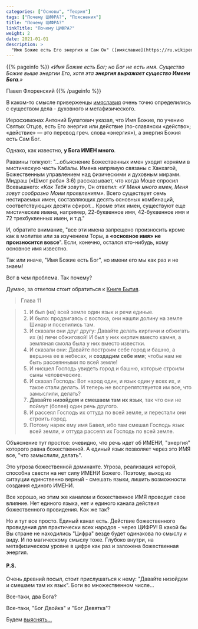 ```yaml
---
categories: ["Основы", "Теория"]
tags: ["Почему ЦИФРА?", "Пояснения"]
title: "Почему ЦИФРА?"
linkTitle: "Почему ЦИФРА?"
weight: 2
date: 2021-01-01
description: >
  "Имя Божие есть Его энергия и Сам Он" ([имяславие](https://ru.wikipedia.org/wiki/%D0%98%D0%BC%D1%8F%D1%81%D0%BB%D0%B0%D0%B2%D0%B8%D0%B5))
---
```

<!-- Yandex.Metrika counter -->
<script type="text/javascript" >
   (function(m,e,t,r,i,k,a){m[i]=m[i]||function(){(m[i].a=m[i].a||[]).push(arguments)};
   m[i].l=1*new Date();k=e.createElement(t),a=e.getElementsByTagName(t)[0],k.async=1,k.src=r,a.parentNode.insertBefore(k,a)})
   (window, document, "script", "https://mc.yandex.ru/metrika/tag.js", "ym");

   ym(87588277, "init", {
        clickmap:true,
        trackLinks:true,
        accurateTrackBounce:true
   });
</script>
<noscript><div><img src="https://mc.yandex.ru/watch/87588277" style="position:absolute; left:-9999px;" alt="" /></div></noscript>
<!-- /Yandex.Metrika counter -->
{{% pageinfo %}}
_«Имя Божие есть Бог; но Бог не есть имя. Существо Божие выше энергии Его, хотя эта **энергия выражает существо Имени Бога**.»_

Павел Флоренский
{{% /pageinfo %}}


В каком-то смысле приверженцы [имяславия](https://ru.wikipedia.org/wiki/%D0%98%D0%BC%D1%8F%D1%81%D0%BB%D0%B0%D0%B2%D0%B8%D0%B5) очень точно определились с существом дела - духовного и метафизического.

Иеросхимонах Антоний Булатович указал, что Имя Божие, по учению Святых Отцов, есть Его энергия или действие (по-славянски «действо»; «действие» — это перевод греч. слова «энергия»), а энергия Божия есть Сам Бог.

Однако, как известно, **у Бога ИМЕН много**.

Раввины толкуют: "...объяснение Божественных имен уходит корнями в мистическую часть Кабалы. Имена напрямую связаны с Ханхагой, Божественным управлением над физическими и духовным мирами. Мидраш («Шмот раба» 3:6) рассказывает, что когда Моше спросил Всевышнего: _«Как Тебя зовут»_, Он ответил: _«У Меня много имен, Меня зовут сообразно Моим проявлениям»_. Всего существует семь нестираемых имен, составляющих десять основных комбинаций, соответствующих десяти сфирот... Кроме этих имен, существуют еще мистические имена,  например, 22-буквенное имя, 42-буквенное имя и 72 трехбуквенных имен, и т.д."

И, обратите внимание, "все эти имена запрещено произносить кроме как в молитве или за изучением Торы, а **«основное имя» не произносится вовсе**". Если, конечно, остался кто-нибудь, кому основное имя известно.

Так или иначе, "Имя Божие есть Бог", но имени его мы как раз и не знаем!

Вот в чем проблема. Так почему?

Думаю, за ответом стоит обратиться к [Книге Бытия](https://toldot.ru/limud/library/humash/bereshit/noah/).

>Глава 11

> 1. И был (на) всей земле один язык и речи единые.
> 2. И было: продвигаясь с востока, они нашли долину на земле Шинар и поселились там.
> 3. И сказали они друг другу: Давайте делать кирпичи и обжигать их (в) печи обжиговой! И был у них кирпич вместо камня, а земляная смола была у них вместо известки.
> 4. И сказали они: Давайте построим себе город и башню, а вершина ее в небесах, и **создадим себе имя**; чтобы нам не быть рассеянными по всей земле!
> 5. И нисшел Господь увидеть город и башню, которые строили сыны человеческие.
> 6. И сказал Господь: Вот народ один, и язык один у всех их, и такое стали делать. И теперь не воспрепятствуется им все, что замыслили, делать?
> 7. **Давайте низойдем и смешаем там их язык**, так что они не поймут (более) один речь другого.
> 8. И рассеял Господь их оттуда по всей земле, и перестали они строить город.
> 9. Потому нарек ему имя Бавел, ибо там смешал Господь язык всей земли, и оттуда рассеял их Господь по всей земле.

Объяснение тут простое: очевидно, что речь идет об ИМЕНИ, "энергия" которого равна божественной. А единый язык позволяет через это ИМЯ все, "что замыслили, делать".

Это угроза божественной доминанте. Угроза, реализация которой, способна свести на нет силу ИМЕНИ Божего. Поэтому, выход из ситауции единственно верный - смешать языки, лишить возможности создания единого ИМЕНИ.

Все хорошо, но этим же каналом и божественное ИМЯ проводит свое влияние. Нет единого языка, нет и единого канала действия божественного провидения. Как же так?

Но и тут все просто. Единый канал есть. Действие божественного провидения для практически всех народов - через ЦИФРУ! В какой бы Вы стране не находились "Цифра" везде будет одинакова по смыслу и виду. И по магическому смыслу тоже. Глубоко внутри, на метафизическом уровне в цифре как раз и заложена божественная энергия.

#### P.S.
Очень древний посыл, стоит прислушаться к нему: "Давайте низойдем и смешаем там их язык". Боги во множественном числе...

Все-таки, два Бога?

Все-таки, "Бог Двойка" и "Бог Девятка"?

Будем [выяснять...](/docs/vektornoje-kolco/)
